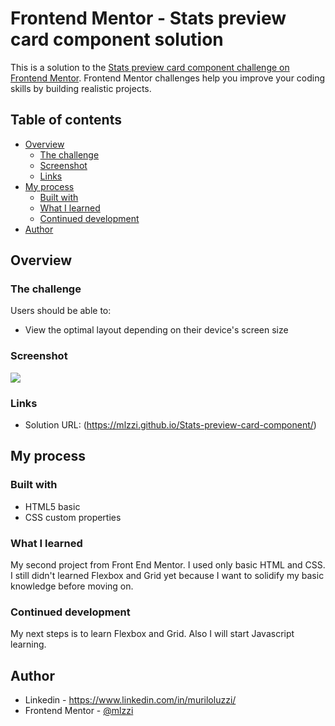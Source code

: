 # Frontend Mentor - Stats preview card component solution

This is a solution to the [Stats preview card component challenge on Frontend Mentor](https://www.frontendmentor.io/challenges/stats-preview-card-component-8JqbgoU62). Frontend Mentor challenges help you improve your coding skills by building realistic projects. 

## Table of contents

- [Overview](#overview)
  - [The challenge](#the-challenge)
  - [Screenshot](#screenshot)
  - [Links](#links)
- [My process](#my-process)
  - [Built with](#built-with)
  - [What I learned](#what-i-learned)
  - [Continued development](#continued-development)
- [Author](#author)

## Overview

### The challenge

Users should be able to:

- View the optimal layout depending on their device's screen size

### Screenshot

![](./screenshot.jpg)

### Links

- Solution URL: (https://mlzzi.github.io/Stats-preview-card-component/)

## My process

### Built with

- HTML5 basic
- CSS custom properties

### What I learned

My second project from Front End Mentor. I used only basic HTML and CSS. I still didn't learned Flexbox and Grid yet because I want to solidify my basic knowledge before moving on.

### Continued development

My next steps is to learn Flexbox and Grid. Also I will start Javascript learning.

## Author

- Linkedin - https://www.linkedin.com/in/muriloluzzi/
- Frontend Mentor - [@mlzzi](https://www.frontendmentor.io/profile/mlzzi)

